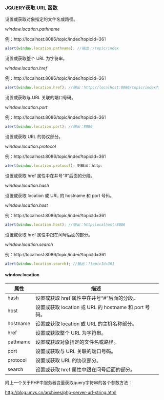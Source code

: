 ### JQUERY获取 URL 函数

设置或获取对象指定的文件名或路径。

*window.location.pathname*

例：http://localhost:8086/topic/index?topicId=361
```js
alert(window.location.pathname); //输出：/topic/index
```

设置或获取整个 URL 为字符串。

*window.location.href*

例：http://localhost:8086/topic/index?topicId=361
```js
alert(window.location.href); //输出：http://localhost:8086/topic/index?topicId=361
```

设置或获取与 URL 关联的端口号码。

*window.location.port*

例：http://localhost:8086/topic/index?topicId=361
```js
alert(window.location.port); //输出：8086
```

设置或获取 URL 的协议部分。

*window.location.protocol*

例：http://localhost:8086/topic/index?topicId=361
```js
alert(window.location.protocol); 则输出：http:
```

设置或获取 href 属性中在井号“#”后面的分段。

*window.location.hash*

设置或获取 location 或 URL 的 hostname 和 port 号码。

*window.location.host*

例：http://localhost:8086/topic/index?topicId=361
```js
alert(window.location.host); //输出：http:localhost:8086
```

设置或获取 href 属性中跟在问号后面的部分。

*window.location.search*

例：http://localhost:8086/topic/index?topicId=361
```js
alert(window.location.search); //输出：?topicId=361
```
#### window.location

属性 | 描述
-- | --
hash | 设置或获取 href 属性中在井号“#”后面的分段。
host | 设置或获取 location 或 URL 的 hostname 和 port 号码。
hostname |设置或获取 location 或 URL 的主机名称部分。
href | 设置或获取整个 URL 为字符串。
pathname | 设置或获取对象指定的文件名或路径。
port | 设置或获取与 URL 关联的端口号码。
protocol | 设置或获取 URL 的协议部分。
search | 设置或获取 href 属性中跟在问号后面的部分。
附上一个关于PHP中服务器变量获取query字符串的各个参数方法：

http://blog.unvs.cn/archives/php-server-url-string.html

